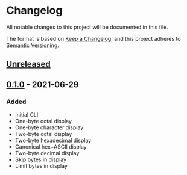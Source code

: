 # Changelog
All notable changes to this project will be documented in this file.

The format is based on [Keep a Changelog](https://keepachangelog.com/en/1.0.0/),
and this project adheres to [Semantic Versioning](https://semver.org/spec/v2.0.0.html).

## [Unreleased]

## [0.1.0] - 2021-06-29
### Added
- Initial CLI
- One-byte octal display
- One-byte character display
- Two-byte octal display
- Two-byte hexadecimal display
- Canonical hex+ASCII display
- Two-byte decimal display
- Skip bytes in display
- Limit bytes in display

[Unreleased]: https://github.com/aszecsei/hex/compare/v0.1.0...HEAD
[0.1.0]: https://github.com/aszecsei/hex/releases/tag/v0.1.0